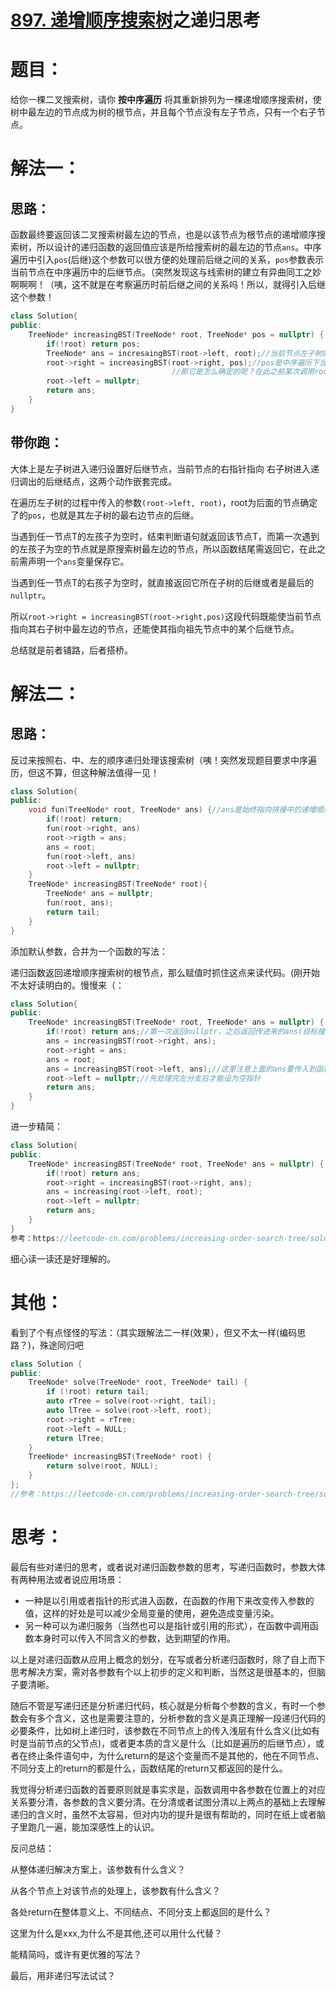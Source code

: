 # [897. 递增顺序搜索树](https://leetcode-cn.com/problems/increasing-order-search-tree/)之递归思考

# 题目：

给你一棵二叉搜索树，请你 **按中序遍历** 将其重新排列为一棵递增顺序搜索树，使树中最左边的节点成为树的根节点，并且每个节点没有左子节点，只有一个右子节点。

# 解法一：

## 思路：

函数最终要返回该二叉搜索树最左边的节点，也是以该节点为根节点的递增顺序搜索树，所以设计的递归函数的返回值应该是所给搜索树的最左边的节点`ans`。中序遍历中引入`pos`(后继)这个参数可以很方便的处理前后继之间的关系，`pos`参数表示当前节点在中序遍历中的后继节点。（突然发现这与线索树的建立有异曲同工之妙啊啊啊！（咦，这不就是在考察遍历时前后继之间的关系吗！所以，就得引入后继这个参数！

```c++
class Solution{
public:
	TreeNode* increasingBST(TreeNode* root, TreeNode* pos = nullptr) {
        if(!root) return pos;
        TreeNode* ans = incresaingBST(root->left, root);//当前节点左子树的后继节点就是该节点本身
        root->right = increasingBST(root->right, pos);//pos是中序遍历下当前节点的后继节点
        							//那它是怎么确定的呢？在此之前某次调用root->left时，赋予的root
        root->left = nullptr;
        return ans;
    }   
}
```

## 带你跑：

大体上是左子树进入递归设置好后继节点，当前节点的右指针指向 右子树进入递归调出的后继结点，这两个动作嵌套完成。

在遍历左子树的过程中传入的参数`(root->left, root)`，root为后面的节点确定了的`pos`，也就是其左子树的最右边节点的后继。

当遇到任一节点T的左孩子为空时，结束判断语句就返回该节点T，而第一次遇到的左孩子为空的节点就是原搜索树最左边的节点，所以函数结尾需返回它，在此之前需声明一个`ans`变量保存它。

当遇到任一节点T的右孩子为空时，就直接返回它所在子树的后继或者是最后的`nullptr`。

所以`root->right = increasingBST(root->right,pos)`这段代码既能使当前节点指向其右子树中最左边的节点，还能使其指向祖先节点中的某个后继节点。

总结就是前者铺路，后者搭桥。



# 解法二：

## 思路：

反过来按照右、中、左的顺序递归处理该搜索树（咦！突然发现题目要求中序遍历，但这不算，但这种解法值得一见！

```c++
class Solution{
public:
    void fun(TreeNode* root, TreeNode* ans) {//ans是始终指向拼接中的递增顺序搜索树的根节点的指针。
        if(!root) return;
        fun(root->right, ans)
        root->rigth = ans;
        ans = root;
        fun(root->left, ans)
        root->left = nullptr;
    }
	TreeNode* increasingBST(TreeNode* root){
        TreeNode* ans = nullptr;
        fun(root, ans);
        return tail;
    }
}
```

添加默认参数，合并为一个函数的写法：

递归函数返回递增顺序搜索树的根节点，那么赋值时抓住这点来读代码。(刚开始不太好读明白的。慢慢来（：

```c++
class Solution{
public:
    TreeNode* increasingBST(TreeNode* root, TreeNode* ans = nullptr) {
		if(!root) return ans;//第一次返回nullptr，之后返回传进来的ans(目标搜索树的根节点)。
        ans = increasingBST(root->right, ans);
        root->right = ans;
        ans = root;
        ans = increasingBST(root->left, ans);//这里注意上面的ans要传入到函数中，而被赋值的ans已改变
        root->left = nullptr;//先处理完左分支后才能设为空指针
        return ans;
    }
}
```

进一步精简：

```c++
class Solution{
public:
	TreeNode* increasingBST(TreeNode* root, TreeNode* ans = nullptr) {
        if(!root) return ans;
        root->right = increasingBST(root->right, ans);
        ans = increasing(root->left, root);
        root->left = nullptr;
        return ans;
	}   
}
参考：https://leetcode-cn.com/problems/increasing-order-search-tree/solution/c-yi-ci-bian-li-yuan-di-xiu-gai-by-meng-fzstk/
```

细心读一读还是好理解的。

# 其他：

看到了个有点怪怪的写法：（其实跟解法二一样(效果），但又不太一样(编码思路？)，殊途同归吧

```c++
class Solution {
public:
    TreeNode* solve(TreeNode* root, TreeNode* tail) {
        if (!root) return tail;
        auto rTree = solve(root->right, tail);
        auto lTree = solve(root->left, root);
        root->right = rTree;
       	root->left = NULL;
        return lTree;
    }
    TreeNode* increasingBST(TreeNode* root) {
        return solve(root, NULL);
    }
};
//参考：https://leetcode-cn.com/problems/increasing-order-search-tree/solution/c-di-gui-2chong-jie-fa-fei-di-gui-1chong-r2jv/
```

# 思考：

最后有些对递归的思考，或者说对递归函数参数的思考，写递归函数时，参数大体有两种用法或者说应用场景：

- 一种是以引用或者指针的形式进入函数，在函数的作用下来改变传入参数的值，这样的好处是可以减少全局变量的使用，避免造成变量污染。
- 另一种可以为递归服务（当然也可以是指针或引用的形式），在函数中调用函数本身时可以传入不同含义的参数，达到期望的作用。

以上是对递归函数从应用上概念的划分，在写或者分析递归函数时，除了自上而下思考解决方案，需对各参数有个以上初步的定义和判断，当然这是很基本的，但脑子要清晰。

随后不管是写递归还是分析递归代码，核心就是分析每个参数的含义，有时一个参数会有多个含义，这也是需要注意的，分析参数的含义是真正理解一段递归代码的必要条件，比如树上递归时，该参数在不同节点上的传入浅层有什么含义(比如有时是当前节点的父节点)，或者更本质的含义是什么（比如是遍历的后继节点），或者在终止条件语句中，为什么return的是这个变量而不是其他的，他在不同节点、不同分支上的return的都是什么，函数结尾的return又都返回的是什么。

我觉得分析递归函数的首要原则就是事实求是，函数调用中各参数在位置上的对应关系要分清，各参数的含义要分清。在分清或者试图分清以上两点的基础上去理解递归的含义时，虽然不太容易，但对内功的提升是很有帮助的，同时在纸上或者脑子里跑几一遍，能加深感性上的认识。

反问总结：

从整体递归解决方案上，该参数有什么含义？

从各个节点上对该节点的处理上，该参数有什么含义？

各处return在整体意义上、不同结点、不同分支上都返回的是什么？

这里为什么是xxx,为什么不是其他,还可以用什么代替？

能精简吗，或许有更优雅的写法？

最后，用非递归写法试试？



